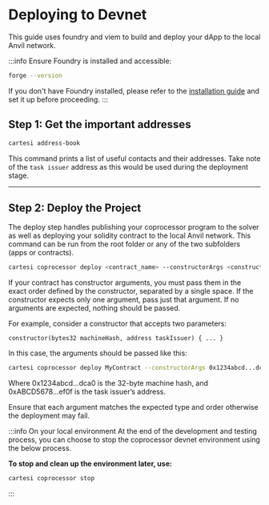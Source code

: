 # Deploying to Devnet

This guide uses foundry and viem to build and deploy your dApp to the local Anvil network.

:::info Ensure Foundry is installed and accessible:

```bash
forge --version
```

If you don't have Foundry installed, please refer to the [installation guide](installation.md) and set it up before proceeding.
:::

## Step 1: Get the important addresses

```bash
cartesi address-book
```

This command prints a list of useful contacts and their addresses. Take note of the `task issuer` address as this would be used during the deployment stage.

---

## Step 2: Deploy the Project

The deploy step handles publishing your coprocessor program to the solver as well as deploying your solidity contract to the local Anvil network. This command can be run from the root folder or any of the two subfolders (apps or contracts).

```bash
cartesi coprocessor deploy <contract_name> --constructorArgs <constructor_arguments>
```

If your contract has constructor arguments, you must pass them in the exact order defined by the constructor, separated by a single space. If the constructor expects only one argument, pass just that argument. If no arguments are expected, nothing should be passed.

For example, consider a constructor that accepts two parameters:

```solidity
constructor(bytes32 machineHash, address taskIssuer) { ... }
```

In this case, the arguments should be passed like this:

```bash
cartesi coprocessor deploy MyContract --constructorArgs 0x1234abcd...dca0 0xABCD5678...ef0f
```

Where 0x1234abcd...dca0 is the 32-byte machine hash, and 0xABCD5678...ef0f is the task issuer’s address.

Ensure that each argument matches the expected type and order otherwise the deployment may fail.

:::info On your local environment
At the end of the development and testing process, you can choose to stop the coprocessor devnet environment using the below process.

**To stop and clean up the environment later, use:**

```bash
cartesi coprocessor stop
```

:::
